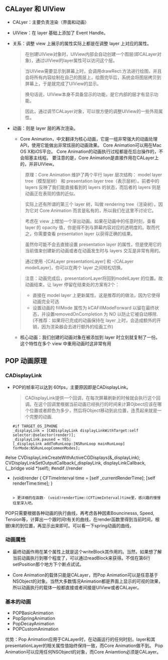 
## CALayer 和 UIView

* CALyer：主要负责渲染（界面和动画）
* UIView：在 layer 基础上添加了 Event Handle。

* 关系：调整 view 上展示的属性实际上都是在调整 layer 上对应的属性。

	> 在创建UIView对象时，UIView内部会自动创建一个图层(即CALayer对象)，通过UIView的layer属性可以访问这个层。
	
	> 当UIView需要显示到屏幕上时，会调用drawRect:方法进行绘图，并且会将所有内容绘制在自己的图层上，绘图完毕后，系统会将图层拷贝到屏幕上，于是就完成了UIView的显示。

	>换句话说，UIView本身不具备显示的功能，是它内部的层才有显示功能。

	> 因此，通过调节CALayer对象，可以很方便的调整UIView的一些外观属性。
	
* 动画：则是 layer 层的再次渲染。

	* Core Animation，中文翻译为核心动画，它是一组非常强大的动画处理API，使用它能做出非常炫丽的动画效果。
Core Animation可以用在Mac OS X和iOS平台。
Core Animation的动画执行过程都是在后台操作的，不会阻塞主线程。
要注意的是，Core Animation是直接作用在CALayer上的，并非UIView。



	> 原理：Core Animation 维护了两个平行 layer 层次结构： model layer tree（模型层树） 和 presentation layer tree（表示层树）。前者中的 layers 反映了我们能直接看到的 layers 的状态，而后者的 layers 则是动画正在表现的值的近似。

	>实际上还有所谓的第三个 layer 树，叫做 rendering tree（渲染树）。因为它对 Core Animation 而言是私有的，所以我们在这里不讨论它。

	> 考虑在 view 上增加一个渐出动画。如果在动画中的任意时刻，查看 layer 的 opacity 值，你是得不到与屏幕内容对应的透明度的。取而代之，你需要查看 presentation layer 以获得正确的结果。

	> 虽然你可能不会去直接设置 presentation layer 的属性，但是使用它的当前值来创建新的动画或者在动画发生时与 layers 交互是非常有用的。

	> 通过使用 -[CALayer presentationLayer] 和 -[CALayer modelLayer]，你可以在两个 layer 之间轻松切换。
	
	> 注意：动画完成后，presentationLayer将回到modelLayer 的位置。故动画结束，让 layer 停留在结束处的方案有2个：
		
	> 	* 直接在 model layer 上更新属性。这是推荐的的做法，因为它使得动画完全可选
	>	* 设置动画的 fillMode 属性为 kCAFillModeForward 以留在最终状态，并设置removedOnCompletion 为 NO 以防止它被自动移除.(不推荐：如果将已完成的动画保持在 layer 上时，会造成额外的开销，因为渲染器会去进行额外的绘画工作)
	
	* 核心动画：我们创建的动画对象在被添加到 layer 时立刻就复制了一份。这个特性在多个 view 中重用动画时这非常有用

## POP 动画原理

### CADisplayLink

* POP的帧率可以达到 60fps，主要原因即是CADisplayLink。

	> CADisplayLink提供一个回调，在每次屏幕刷新的时候就会执行这个回调。在这个回调里根据当前动画已经执行的时间来计算Ojbect应该在哪个位置或者颜色为多少，然后将Object移动到此位置，连贯起来就是一个完整的动画.
	
	```
	#if TARGET_OS_IPHONE
  _displayLink = [CADisplayLink displayLinkWithTarget:self selector:@selector(render)];
  _displayLink.paused = YES;
  [_displayLink addToRunLoop:[NSRunLoop mainRunLoop] forMode:NSRunLoopCommonModes];
#else
  CVDisplayLinkCreateWithActiveCGDisplays(&_displayLink);
  CVDisplayLinkSetOutputCallback(\_displayLink, displayLinkCallback, (\_\_bridge void *)self);
#endif
//render
- (void)render
{
  CFTimeInterval time = [self _currentRenderTime];
  [self renderTime:time];
}
	```
	
	> 更详细的在函数- (void)renderTime:(CFTimeInterval)time里，感兴趣的慢慢往里深入吧。
POP只需要根据各种动画的执行曲线，再考虑各种因素Bouncinesss, Speed, Tension等，计算出一个跟时间t有关的曲线，在render函数里得到当前时间，根据t来的到位置，再显示出来即可。可以看一下spring动画的曲线，

### 动画属性

* 最终动画作用在某个属性上就是这个writeBlock其作用的。当然，如果想了解当前动画执行到哪个程度了，可以通过readBlock来获得。不信在第6行setPosition那个地方下个断点试试。

* Core Animation的载体只能是CALayer，而Pop Animation可以是任意基于NSObject的对象。当然大多数情况Animation都是界面上显示的可视的效果，所以动画执行的载体一般都直接或者间接是UIView或者CALayer。

### 基本的动画

* POPBasicAnimation
* PopSpringAnimation
* PopDecayAnimation
* POPCustomAnimation

优势：Pop Animation应用于CALayer时，在动画运行的任何时刻，layer和其presentationLayer的相关属性值始终保持一致，而Core Animation做不到。 
Pop Animation可以应用任何NSObject的对象，而Core Aniamtion必须是CALayer。













